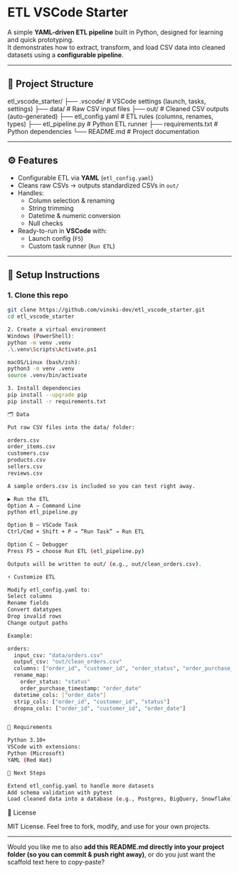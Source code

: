 # ETL VSCode Starter

A simple **YAML-driven ETL pipeline** built in Python, designed for learning and quick prototyping.  
It demonstrates how to extract, transform, and load CSV data into cleaned datasets using a **configurable pipeline**.

---

## 📂 Project Structure

etl_vscode_starter/
├── .vscode/ # VSCode settings (launch, tasks, settings)
├── data/ # Raw CSV input files
├── out/ # Cleaned CSV outputs (auto-generated)
├── etl_config.yaml # ETL rules (columns, renames, types)
├── etl_pipeline.py # Python ETL runner
├── requirements.txt # Python dependencies
└── README.md # Project documentation

---

## ⚙️ Features

- Configurable ETL via **YAML** (`etl_config.yaml`)
- Cleans raw CSVs → outputs standardized CSVs in `out/`
- Handles:
  - Column selection & renaming
  - String trimming
  - Datetime & numeric conversion
  - Null checks
- Ready-to-run in **VSCode** with:
  - Launch config (`F5`)
  - Custom task runner (`Run ETL`)

---

## 🚀 Setup Instructions

### 1. Clone this repo

```bash
git clone https://github.com/vinski-dev/etl_vscode_starter.git
cd etl_vscode_starter

2. Create a virtual environment
Windows (PowerShell):
python -m venv .venv
.\.venv\Scripts\Activate.ps1

macOS/Linux (bash/zsh):
python3 -m venv .venv
source .venv/bin/activate

3. Install dependencies
pip install --upgrade pip
pip install -r requirements.txt

🗂️ Data

Put raw CSV files into the data/ folder:

orders.csv
order_items.csv
customers.csv
products.csv
sellers.csv
reviews.csv

A sample orders.csv is included so you can test right away.

▶️ Run the ETL
Option A — Command Line
python etl_pipeline.py

Option B — VSCode Task
Ctrl/Cmd + Shift + P → “Run Task” → Run ETL

Option C — Debugger
Press F5 → choose Run ETL (etl_pipeline.py)

Outputs will be written to out/ (e.g., out/clean_orders.csv).

⚡ Customize ETL

Modify etl_config.yaml to:
Select columns
Rename fields
Convert datatypes
Drop invalid rows
Change output paths

Example:

orders:
  input_csv: "data/orders.csv"
  output_csv: "out/clean_orders.csv"
  columns: ["order_id", "customer_id", "order_status", "order_purchase_timestamp"]
  rename_map:
    order_status: "status"
    order_purchase_timestamp: "order_date"
  datetime_cols: ["order_date"]
  strip_cols: ["order_id", "customer_id", "status"]
  dropna_cols: ["order_id", "customer_id", "order_date"]


🧰 Requirements

Python 3.10+
VSCode with extensions:
Python (Microsoft)
YAML (Red Hat)

📌 Next Steps

Extend etl_config.yaml to handle more datasets
Add schema validation with pytest
Load cleaned data into a database (e.g., Postgres, BigQuery, Snowflake)
```

📄 License

MIT License.
Feel free to fork, modify, and use for your own projects.

---

Would you like me to also **add this README.md directly into your project folder (so you can commit & push right away)**, or do you just want the scaffold text here to copy-paste?
